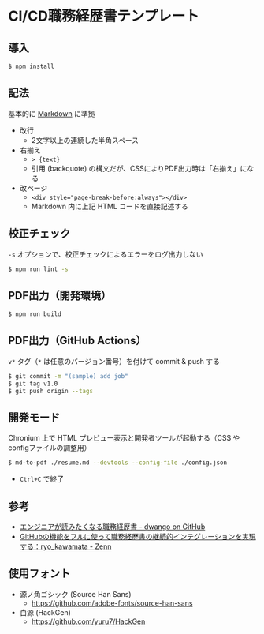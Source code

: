 # CI/CD職務経歴書テンプレート

## 導入

```bash
$ npm install
```


## 記法

基本的に [Markdown](https://docs.github.com/ja/github/writing-on-github/basic-writing-and-formatting-syntax) に準拠

- 改行
  - 2文字以上の連続した半角スペース
- 右揃え
  - `> {text}`
  - 引用 (backquote) の構文だが、CSSによりPDF出力時は「右揃え」になる
- 改ページ
  - `<div style="page-break-before:always"></div>`
  - Markdown 内に上記 HTML コードを直接記述する


## 校正チェック

`-s` オプションで、校正チェックによるエラーをログ出力しない

```bash
$ npm run lint -s
```


## PDF出力（開発環境）

```bash
$ npm run build
```


## PDF出力（GitHub Actions）

`v*` タグ（`*` は任意のバージョン番号）を付けて commit & push する

```bash
$ git commit -m "(sample) add job"
$ git tag v1.0
$ git push origin --tags
```


## 開発モード

Chronium 上で HTML プレビュー表示と開発者ツールが起動する（CSS や configファイルの調整用）

```bash
$ md-to-pdf ./resume.md --devtools --config-file ./config.json
```

- `Ctrl+C` で終了


## 参考

- [エンジニアが読みたくなる職務経歴書 - dwango on GitHub](https://dwango.github.io/articles/engineers-resume/)
- [GitHubの機能をフルに使って職務経歴書の継続的インテグレーションを実現する：ryo_kawamata - Zenn](https://zenn.dev/ryo_kawamata/articles/resume-on-github)


## 使用フォント

- 源ノ角ゴシック (Source Han Sans)
  - https://github.com/adobe-fonts/source-han-sans
- 白源 (HackGen)
  - https://github.com/yuru7/HackGen
